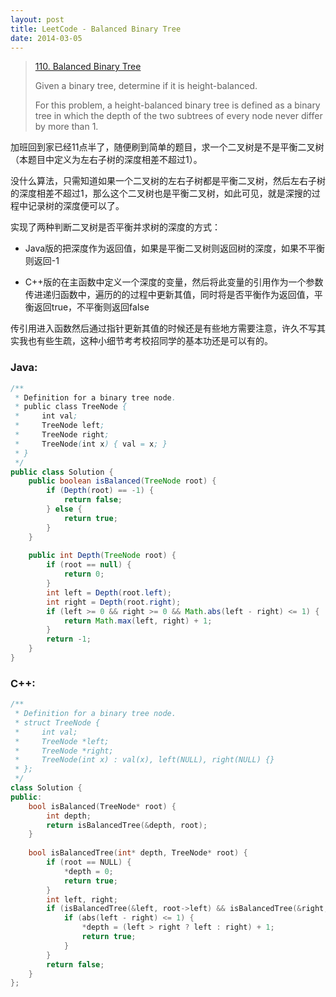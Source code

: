 ```yaml
---
layout: post
title: LeetCode - Balanced Binary Tree
date: 2014-03-05
---
```


> [110. Balanced Binary Tree](https://leetcode.com/problems/balanced-binary-tree/)
>
> Given a binary tree, determine if it is height-balanced.
>
> For this problem, a height-balanced binary tree is defined as a binary tree in which the depth of the two subtrees of every node never differ by more than 1.

加班回到家已经11点半了，随便刷到简单的题目，求一个二叉树是不是平衡二叉树（本题目中定义为左右子树的深度相差不超过1）。

没什么算法，只需知道如果一个二叉树的左右子树都是平衡二叉树，然后左右子树的深度相差不超过1，那么这个二叉树也是平衡二叉树，如此可见，就是深搜的过程中记录树的深度便可以了。

实现了两种判断二叉树是否平衡并求树的深度的方式：

- Java版的把深度作为返回值，如果是平衡二叉树则返回树的深度，如果不平衡则返回-1

- C++版的在主函数中定义一个深度的变量，然后将此变量的引用作为一个参数传进递归函数中，遍历的的过程中更新其值，同时将是否平衡作为返回值，平衡返回true，不平衡则返回false

传引用进入函数然后通过指针更新其值的时候还是有些地方需要注意，许久不写其实我也有些生疏，这种小细节考考校招同学的基本功还是可以有的。
<!--more-->

### Java:
``` java
/**
 * Definition for a binary tree node.
 * public class TreeNode {
 *     int val;
 *     TreeNode left;
 *     TreeNode right;
 *     TreeNode(int x) { val = x; }
 * }
 */
public class Solution {
    public boolean isBalanced(TreeNode root) {
        if (Depth(root) == -1) {
            return false;
        } else {
            return true;
        }
    }
    
    public int Depth(TreeNode root) {
        if (root == null) {
            return 0;
        }
        int left = Depth(root.left);
        int right = Depth(root.right);
        if (left >= 0 && right >= 0 && Math.abs(left - right) <= 1) {
            return Math.max(left, right) + 1;
        }
        return -1;
    }
}
```

### C++:
``` c++
/**
 * Definition for a binary tree node.
 * struct TreeNode {
 *     int val;
 *     TreeNode *left;
 *     TreeNode *right;
 *     TreeNode(int x) : val(x), left(NULL), right(NULL) {}
 * };
 */
class Solution {
public:
    bool isBalanced(TreeNode* root) {
        int depth;
        return isBalancedTree(&depth, root);
    }
    
    bool isBalancedTree(int* depth, TreeNode* root) {
        if (root == NULL) {
            *depth = 0;
            return true;
        }
        int left, right;
        if (isBalancedTree(&left, root->left) && isBalancedTree(&right, root->right)) {
            if (abs(left - right) <= 1) {
                *depth = (left > right ? left : right) + 1;
                return true;
            }
        }
        return false;
    }
};
```